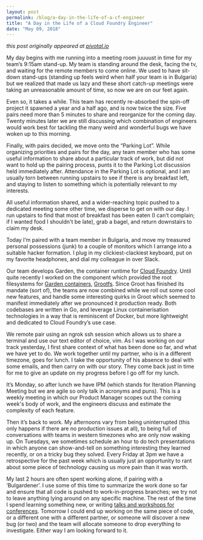 ```yaml
---
layout: post
permalink: /blog/a-day-in-the-life-of-a-cf-engineer
title: "A Day in the Life of a Cloud Foundry Engineer"
date: "May 09, 2018"
---
```


_this post originally appeared at [pivotal.io](https://content.pivotal.io/blog/a-day-in-the-life-of-a-cf-engineer)_

My day begins with me running into a meeting room juuuust in time for my team’s 9:15am stand-up. My team is standing around the desk, facing the tv, and waiting for the remote members to come online. We used to have sit-down stand-ups (standing up feels weird when half your team is in Bulgaria) but we realized that made us lazy and these short catch-up meetings were taking an unreasonable amount of time, so now we are on our feet again.

Even so, it takes a while. This team has recently re-absorbed the spin-off project it spawned a year and a half ago, and is now twice the size. Five pairs need more than 5 minutes to share and reorganize for the coming day. Twenty minutes later we are still discussing which combination of engineers would work best for tackling the many weird and wonderful bugs we have woken up to this morning.

Finally, with pairs decided, we move onto the “Parking Lot”. While organizing priorities and pairs for the day, any team member who has some useful information to share about a particular track of work, but did not want to hold up the pairing process, punts it to the Parking Lot discussion held immediately after. Attendance in the Parking Lot is optional, and I am usually torn between running upstairs to see if there is any breakfast left, and staying to listen to something which is potentially relevant to my interests.

All useful information shared, and a wider-reaching topic pushed to a dedicated meeting some other time, we disperse to get on with our day. I run upstairs to find that most of breakfast has been eaten (I can’t complain; if I wanted food I shouldn't be late), grab a bagel, and return downstairs to claim my desk.

Today I’m paired with a team member in Bulgaria, and move my treasured personal possessions (junk) to a couple of monitors which I arrange into a suitable hacker formation. I plug in my clickiest-clackiest keyboard, put on my favorite headphones, and dial my colleague in over Slack.

Our team develops Garden, the container runtime for [Cloud Foundry](https://www.cloudfoundry.org/application-runtime/). Until quite recently I worked on the component which provided the root filesystems for [Garden containers](https://docs.cloudfoundry.org/concepts/architecture/garden.html), [Grootfs](https://github.com/cloudfoundry/grootfs#grootfs-garden-root-file-system). Since Groot has finished its mandate (sort of), the teams are now combined while we roll out some cool new features, and handle some interesting quirks in Groot which seemed to manifest immediately after we pronounced it production ready. Both codebases are written in Go, and leverage Linux containerisation technologies in a way that is reminiscent of Docker, but more lightweight and dedicated to Cloud Foundry’s use case.

We remote pair using an ngrok ssh session which allows us to share a terminal and use our text editor of choice, vim. As I was working on our track yesterday, I first share context of what has been done so far, and what we have yet to do. We work together until my partner, who is in a different timezone, goes for lunch. I take the opportunity of his absence to deal with some emails, and then carry on with our story. They come back just in time for me to give an update on my progress before I go off for my lunch.

It’s Monday, so after lunch we have IPM (which stands for Iteration Planning Meeting but we are agile so only talk in acronyms and puns). This is a weekly meeting in which our Product  Manager scopes out the coming week's body of work, and the engineers discuss and estimate the complexity of each feature.

Then it’s back to work. My afternoons vary from being uninterrupted (this only happens if there are no production issues at all), to being full of conversations with teams in western timezones who are only now waking up. On Tuesdays, we sometimes schedule an hour to do tech presentations in which anyone can show-and-tell on something interesting they learned recently, or on a tricky bug they solved. Every Friday at 3pm we have a retrospective for the past week which is usually just an opportunity to rant about some piece of technology causing us more pain than it was worth.

My last 2 hours are often spent working alone, if pairing with a ‘Bulgardener’. I use some of this time to summarize the work done so far and ensure that all code is pushed to work-in-progress branches; we try not to leave anything lying around on any specific machine. The rest of the time I spend learning something new, or writing [talks and workshops for conferences](/talks).
Tomorrow I could end up working on the same piece of code, or a different one with a different partner, or someone will discover a new bug (or two) and the team will allocate someone to drop everything to investigate. Either way I am looking forward to it.

